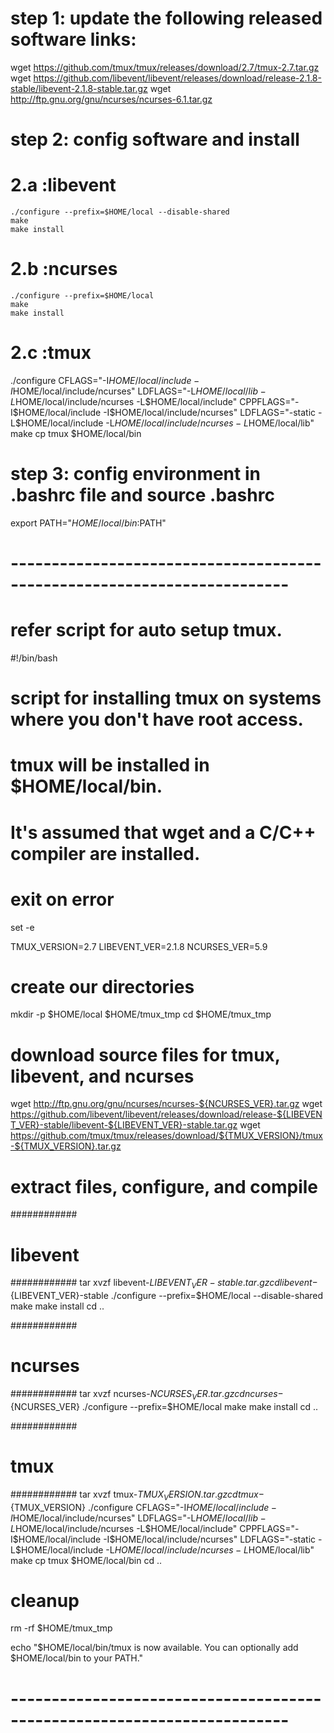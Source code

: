 # step 1: update the following released software links:
wget https://github.com/tmux/tmux/releases/download/2.7/tmux-2.7.tar.gz
wget https://github.com/libevent/libevent/releases/download/release-2.1.8-stable/libevent-2.1.8-stable.tar.gz
wget http://ftp.gnu.org/gnu/ncurses/ncurses-6.1.tar.gz

# step 2: config software and install

# 2.a :libevent
	./configure --prefix=$HOME/local --disable-shared
	make
	make install

# 2.b :ncurses
	./configure --prefix=$HOME/local
	make
	make install

# 2.c :tmux
./configure CFLAGS="-I$HOME/local/include -I$HOME/local/include/ncurses" LDFLAGS="-L$HOME/local/lib -L$HOME/local/include/ncurses -L$HOME/local/include" CPPFLAGS="-I$HOME/local/include -I$HOME/local/include/ncurses" LDFLAGS="-static -L$HOME/local/include -L$HOME/local/include/ncurses -L$HOME/local/lib" 
make
cp tmux $HOME/local/bin

# step 3: config environment in .bashrc file and source .bashrc
export PATH="$HOME/local/bin:$PATH"

# ------------------------------------------------------------------------
# refer script for auto setup tmux.
#!/bin/bash

# script for installing tmux on systems where you don't have root access.
# tmux will be installed in $HOME/local/bin.
# It's assumed that wget and a C/C++ compiler are installed.

# exit on error
set -e

TMUX_VERSION=2.7
LIBEVENT_VER=2.1.8
NCURSES_VER=5.9
 
# create our directories
mkdir -p $HOME/local $HOME/tmux_tmp
cd $HOME/tmux_tmp
  
# download source files for tmux, libevent, and ncurses
wget http://ftp.gnu.org/gnu/ncurses/ncurses-${NCURSES_VER}.tar.gz
wget https://github.com/libevent/libevent/releases/download/release-${LIBEVENT_VER}-stable/libevent-${LIBEVENT_VER}-stable.tar.gz
wget https://github.com/tmux/tmux/releases/download/${TMUX_VERSION}/tmux-${TMUX_VERSION}.tar.gz
   
# extract files, configure, and compile

############
# libevent #
############
tar xvzf libevent-${LIBEVENT_VER}-stable.tar.gz
cd libevent-${LIBEVENT_VER}-stable
./configure --prefix=$HOME/local --disable-shared
make
make install
cd ..
 
############
# ncurses #
############
 tar xvzf ncurses-${NCURSES_VER}.tar.gz
 cd ncurses-${NCURSES_VER}
 ./configure --prefix=$HOME/local
 make
 make install
 cd ..
  
############
# tmux #
############
tar xvzf tmux-${TMUX_VERSION}.tar.gz
cd tmux-${TMUX_VERSION}
./configure CFLAGS="-I$HOME/local/include -I$HOME/local/include/ncurses" LDFLAGS="-L$HOME/local/lib -L$HOME/local/include/ncurses -L$HOME/local/include"
CPPFLAGS="-I$HOME/local/include -I$HOME/local/include/ncurses" LDFLAGS="-static -L$HOME/local/include -L$HOME/local/include/ncurses -L$HOME/local/lib" make
cp tmux $HOME/local/bin
cd ..
   
# cleanup
rm -rf $HOME/tmux_tmp
    
echo "$HOME/local/bin/tmux is now available. You can optionally add $HOME/local/bin to your PATH."
# ------------------------------------------------------------------------
